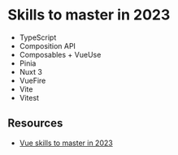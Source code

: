 # Skills to master in 2023

- TypeScript
- Composition API
- Composables + VueUse
- Pinia
- Nuxt 3
- VueFire
- Vite
- Vitest

## Resources

- [Vue skills to master in 2023](https://www.vuemastery.com/blog/vue-skills-to-master-in-2023/)
